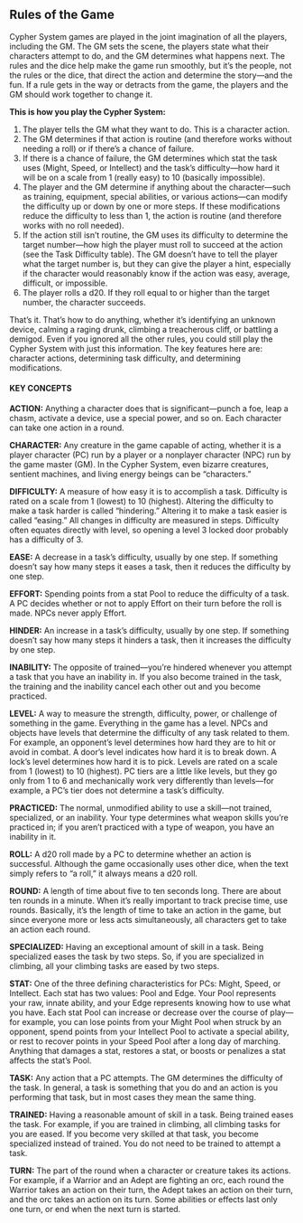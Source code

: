 ## Rules of the Game

<!-- P, ID: 090002 -->

Cypher System games are played in the joint imagination of all the players, including the GM. The GM sets the scene, the players state what their characters attempt to do, and the GM determines what happens next. The rules and the dice help make the game run smoothly, but it’s the people, not the rules or the dice, that direct the action and determine the story—and the fun. If a rule gets in the way or detracts from the game, the players and the GM should work together to change it.

<!-- P, ID: 090003 -->

**This is how you play the Cypher System:**

<!-- L, ID: 090004 -->

1. The player tells the GM what they want to do. This is a character action.
2. The GM determines if that action is routine (and therefore works without needing a roll) or if there’s a chance of failure.
3. If there is a chance of failure, the GM determines which stat the task uses (Might, Speed, or Intellect) and the task’s difficulty—how hard it will be on a scale from 1 (really easy) to 10 (basically impossible).
4. The player and the GM determine if anything about the character—such as training, equipment, special abilities, or various actions—can modify the difficulty up or down by one or more steps. If these modifications reduce the difficulty to less than 1, the action is routine (and therefore works with no roll needed).
5. If the action still isn’t routine, the GM uses its difficulty to determine the target number—how high the player must roll to succeed at the action (see the Task Difficulty table). The GM doesn’t have to tell the player what the target number is, but they can give the player a hint, especially if the character would reasonably know if the action was easy, average, difficult, or impossible.
6. The player rolls a d20. If they roll equal to or higher than the target number, the character succeeds.

<!-- /L -->

<!-- P, ID: 090017 -->

That’s it. That’s how to do anything, whether it’s identifying an unknown device, calming a raging drunk, climbing a treacherous cliff, or battling a demigod. Even if you ignored all the other rules, you could still play the Cypher System with just this information. The key features here are: character actions, determining task difficulty, and determining modifications.

#### KEY CONCEPTS

<!-- P, ID: 090020 -->

**ACTION:** Anything a character does that is significant—punch a foe, leap a chasm, activate a device, use a special power, and so on. Each character can take one action in a round.

<!-- P, ID: 090021 -->

**CHARACTER:** Any creature in the game capable of acting, whether it is a player character (PC) run by a player or a nonplayer character (NPC) run by the game master (GM). In the Cypher System, even bizarre creatures, sentient machines, and living energy beings can be “characters.”

<!-- P, ID: 090022 -->

**DIFFICULTY:** A measure of how easy it is to accomplish a task. Difficulty is rated on a scale from 1 (lowest) to 10 (highest). Altering the difficulty to make a task harder is called “hindering.” Altering it to make a task easier is called “easing.” All changes in difficulty are measured in steps. Difficulty often equates directly with level, so opening a level 3 locked door probably has a difficulty of 3.

<!-- P, ID: 090023 -->

**EASE:** A decrease in a task’s difficulty, usually by one step. If something doesn’t say how many steps it eases a task, then it reduces the difficulty by one step.

<!-- P, ID: 090024 -->

**EFFORT:** Spending points from a stat Pool to reduce the difficulty of a task. A PC decides whether or not to apply Effort on their turn before the roll is made. NPCs never apply Effort.

<!-- P, ID: 090025 -->

**HINDER:** An increase in a task’s difficulty, usually by one step. If something doesn’t say how many steps it hinders a task, then it increases the difficulty by one step.

<!-- P, ID: 090026 -->

**INABILITY:** The opposite of trained—you’re hindered whenever you attempt a task that you have an inability in. If you also become trained in the task, the training and the inability cancel each other out and you become practiced.

<!-- P, ID: 090027 -->

**LEVEL:** A way to measure the strength, difficulty, power, or challenge of something in the game. Everything in the game has a level. NPCs and objects have levels that determine the difficulty of any task related to them. For example, an opponent’s level determines how hard they are to hit or avoid in combat. A door’s level indicates how hard it is to break down. A lock’s level determines how hard it is to pick. Levels are rated on a scale from 1 (lowest) to 10 (highest). PC tiers are a little like levels, but they go only from 1 to 6 and mechanically work very differently than levels—for example, a PC’s tier does not determine a task’s difficulty.

<!-- P, ID: 090028 -->

**PRACTICED:** The normal, unmodified ability to use a skill—not trained, specialized, or an inability. Your type determines what weapon skills you’re practiced in; if you aren’t practiced with a type of weapon, you have an inability in it.

<!-- P, ID: 090029 -->

**ROLL:** A d20 roll made by a PC to determine whether an action is successful. Although the game occasionally uses other dice, when the text simply refers to “a roll,” it always means a d20 roll.

<!-- P, ID: 090030 -->

**ROUND:** A length of time about five to ten seconds long. There are about ten rounds in a minute. When it’s really important to track precise time, use rounds. Basically, it’s the length of time to take an action in the game, but since everyone more or less acts simultaneously, all characters get to take an action each round.

<!-- P, ID: 090031 -->

**SPECIALIZED:** Having an exceptional amount of skill in a task. Being specialized eases the task by two steps. So, if you are specialized in climbing, all your climbing tasks are eased by two steps.

<!-- P, ID: 090032 -->

**STAT:** One of the three defining characteristics for PCs: Might, Speed, or Intellect. Each stat has two values: Pool and Edge. Your Pool represents your raw, innate ability, and your Edge represents knowing how to use what you have. Each stat Pool can increase or decrease over the course of play—for example, you can lose points from your Might Pool when struck by an opponent, spend points from your Intellect Pool to activate a special ability, or rest to recover points in your Speed Pool after a long day of marching. Anything that damages a stat, restores a stat, or boosts or penalizes a stat affects the stat’s Pool.

<!-- P, ID: 090033 -->

**TASK:** Any action that a PC attempts. The GM determines the difficulty of the task. In general, a task is something that you do and an action is you performing that task, but in most cases they mean the same thing.

<!-- P, ID: 090034 -->

**TRAINED:** Having a reasonable amount of skill in a task. Being trained eases the task. For example, if you are trained in climbing, all climbing tasks for you are eased. If you become very skilled at that task, you become specialized instead of trained. You do not need to be trained to attempt a task.

<!-- P, ID: 090035 -->

**TURN:** The part of the round when a character or creature takes its actions. For example, if a Warrior and an Adept are fighting an orc, each round the Warrior takes an action on their turn, the Adept takes an action on their turn, and the orc takes an action on its turn. Some abilities or effects last only one turn, or end when the next turn is started.

